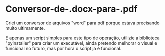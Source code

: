 # Conversor-de-.docx-para-.pdf
Criei um conversor de arquivos "word" para pdf porque estava precisando muito ultimamente.

É apenas um script simples para este tipo de operação, utilizie a biblioteca "pyinstaller" para criar um executável, ainda pretendo melhorar o visual e funcional no futuro, mas por hora o script já é funcional.

